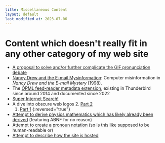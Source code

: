 ```yaml
---
title: Miscellaneous Content
layout: default
last_modified_at: 2023-07-06
---
```

# Content which doesn't really fit in any other category of my web site

- [A proposal to solve and/or further complicate the GIF pronunciation debate]({{'/gif-proposal/'|absolute_url}})
- [Nancy Drew and the E-mail Mysinformation](/2023/06/12/nancy-drew-and-the-e-mail-mysinformation): Computer misinformation in <i>Nancy Drew and the E-mail Mystery</i> (1998).
- The [OPML feed-reader metadata extension](/2022/09/01/opml-feed-reader-metadata), existing in Thunderbird since around 2014 and documented since 2022
- [Super Internet Search!](/super-search.html)
- A dive into obscure web logos
  2. [Part 2](/2021/10/06/obscure-web-logos-part-2)
  1. [Part 1](/2021/09/27/obscure-web-logos)
  {:reversed="true"}
- [Attempt to derive physics mathematics which has likely already been derived](/2021/09/11/vectors-physics) (featuring ABNF for no reason)
- [Attempt to create a pronoun notation](/2021/06/16/pronoun-notation) (so is this like supposed to be human-readable or)
- [Attempt to describe how the site is hosted](/site-setup)
